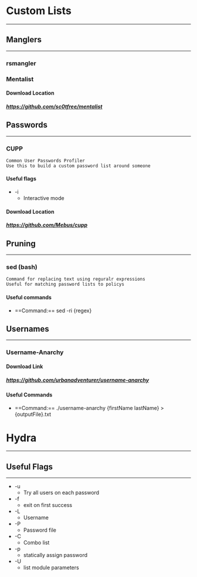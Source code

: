 
# Custom Lists
***
## Manglers
***
### rsmangler
### Mentalist
#### Download Location
##### https://github.com/sc0tfree/mentalist
## Passwords
***
### CUPP
	Common User Passwords Profiler
	Use this to build a custom password list around someone 
#### Useful flags
- -i
	- Interactive mode
#### Download Location
##### https://github.com/Mebus/cupp
## Pruning
***
### sed (bash)
	Command for replacing text using reguralr expressions
	Useful for matching password lists to policys
#### Useful commands
- ==Command:==  sed -ri {regex}

## Usernames
***
### Username-Anarchy
#### Download Link
##### https://github.com/urbanadventurer/username-anarchy
#### Useful Commands
- ==Command:==  ./username-anarchy {firstName lastName} > {outputFile}.txt
# Hydra
***
## Useful Flags
***
- -u
	- Try all users on each password
- -f
	- exit on first success
- -L
	- Username
- -P
	- Password file
- -C
	- Combo list
- -p
	- statically assign password
- -U
	- list module parameters

